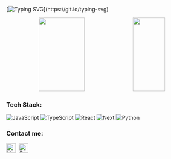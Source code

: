 [![Typing SVG](https://readme-typing-svg.herokuapp.com/?color=44ff00&size=29&center=true&vCenter=true&width=1000&lines=hello+world,+i'm+milo...;here's+some+random+stats:)](https://git.io/typing-svg) 

<div align="center">  
  <img width="49%" height="195px" src="https://github-readme-stats.vercel.app/api?username=MiloVSM&show_icons=true&hide_border=true&title_color=44ff00&icon_color=44ff00&text_color=ffffff&bg_color=0d1117&include_all_commits=true&count_private=true&" /> 
  <img width="41%" height="195px" src="https://github-readme-stats.vercel.app/api/top-langs/?username=MiloVSM&hide=html,css&layout=compact&hide_border=true&title_color=44ff00&text_color=ffffff&bg_color=0d1117&include_all_commits=true&count_private=true"/>
</div>
  
###  Tech Stack:
  ![JavaScript](https://img.shields.io/badge/JavaScript-F7DF1E?style=for-the-badge&logo=javascript&logoColor=black)
  ![TypeScript](https://img.shields.io/badge/TypeScript-007ACC?style=for-the-badge&logo=typescript&logoColor=white)
  ![React](https://img.shields.io/badge/React-20232A?style=for-the-badge&logo=react&logoColor=61DAFB)
  ![Next](https://img.shields.io/badge/Next-black?style=for-the-badge&logo=next.js&logoColor=white)
  ![Python](https://img.shields.io/badge/python-3670A0?style=for-the-badge&logo=python&logoColor=ffdd54)

###  Contact me:
<div> 
  <a href="https://linkedin.com/in/milovsm" target="_blank"><img src="https://img.shields.io/badge/Linkedin-0077B5?style=flat&logo=linkedin&logoColor=white" alt="LinkedIn Badge" height="25"></a>&nbsp;
  <a href="mailto:murilo1.0@outlook.com" target="_blank"><img src="https://img.shields.io/badge/Email-D14836?style=flat&logo=gmail&logoColor=white" alt="Email Badge" height="25"></a>&nbsp;
</div>
